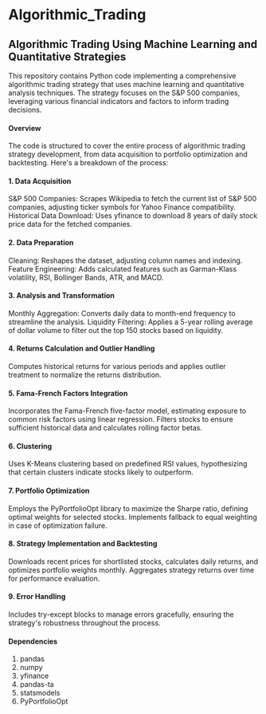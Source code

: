 # Algorithmic_Trading

## Algorithmic Trading Using Machine Learning and Quantitative Strategies
This repository contains Python code implementing a comprehensive algorithmic trading strategy that uses machine learning and quantitative analysis techniques. The strategy focuses on the S&P 500 companies, leveraging various financial indicators and factors to inform trading decisions.

#### Overview
The code is structured to cover the entire process of algorithmic trading strategy development, from data acquisition to portfolio optimization and backtesting. Here's a breakdown of the process:

#### 1. Data Acquisition
S&P 500 Companies: Scrapes Wikipedia to fetch the current list of S&P 500 companies, adjusting ticker symbols for Yahoo Finance compatibility.
Historical Data Download: Uses yfinance to download 8 years of daily stock price data for the fetched companies.
#### 2. Data Preparation
Cleaning: Reshapes the dataset, adjusting column names and indexing.
Feature Engineering: Adds calculated features such as Garman-Klass volatility, RSI, Bollinger Bands, ATR, and MACD.
#### 3. Analysis and Transformation
Monthly Aggregation: Converts daily data to month-end frequency to streamline the analysis.
Liquidity Filtering: Applies a 5-year rolling average of dollar volume to filter out the top 150 stocks based on liquidity.
#### 4. Returns Calculation and Outlier Handling
Computes historical returns for various periods and applies outlier treatment to normalize the returns distribution.
#### 5. Fama-French Factors Integration
Incorporates the Fama-French five-factor model, estimating exposure to common risk factors using linear regression.
Filters stocks to ensure sufficient historical data and calculates rolling factor betas.
#### 6. Clustering
Uses K-Means clustering based on predefined RSI values, hypothesizing that certain clusters indicate stocks likely to outperform.
#### 7. Portfolio Optimization
Employs the PyPortfolioOpt library to maximize the Sharpe ratio, defining optimal weights for selected stocks.
Implements fallback to equal weighting in case of optimization failure.
#### 8. Strategy Implementation and Backtesting
Downloads recent prices for shortlisted stocks, calculates daily returns, and optimizes portfolio weights monthly.
Aggregates strategy returns over time for performance evaluation.
#### 9. Error Handling
Includes try-except blocks to manage errors gracefully, ensuring the strategy's robustness throughout the process.
#### Dependencies
1) pandas
2) numpy
3) yfinance
4) pandas-ta
5) statsmodels
6) PyPortfolioOpt
